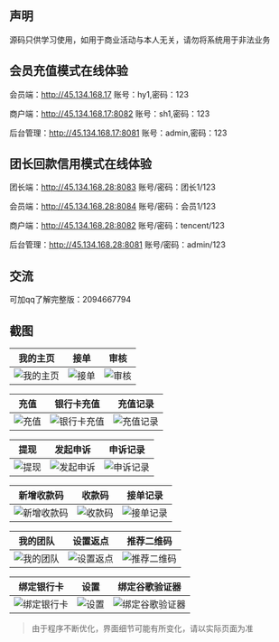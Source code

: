 ## 声明

源码只供学习使用，如用于商业活动与本人无关，请勿将系统用于非法业务

## 会员充值模式在线体验
会员端：http://45.134.168.17
账号：hy1,密码：123

商户端：http://45.134.168.17:8082
账号：sh1,密码：123

后台管理：http://45.134.168.17:8081
账号：admin,密码：123


## 团长回款信用模式在线体验
团长端：http://45.134.168.28:8083
账号/密码：团长1/123

会员端：http://45.134.168.28:8084
账号/密码：会员1/123

商户端：http://45.134.168.28:8082
账号/密码：tencent/123

后台管理：http://45.134.168.28:8081
账号/密码：admin/123


## 交流
可加qq了解完整版：2094667794

## 截图

| 我的主页 | 接单 | 审核 |
| :------: | :------: | :------: |
| ![我的主页](https://www.helloimg.com/images/2020/09/22/zhuyed7271c0e87587165.png) | ![接单](https://www.helloimg.com/images/2020/09/22/jiedan06ca2309187f45d9.png) | ![审核](https://www.helloimg.com/images/2020/09/22/shenhe89ae5cd5d7aac955.png) |

| 充值 | 银行卡充值 | 充值记录 |
| :------: | :------: | :------: |
| ![充值](https://www.helloimg.com/images/2020/09/22/chongzhi5fcf0a1dcf8e6ff1.png) | ![银行卡充值](https://www.helloimg.com/images/2020/09/22/chongzhi2bb1b4f58fa26aee4.png) | ![充值记录](https://www.helloimg.com/images/2020/09/22/chongzhi3a9430fc7e57a29e1.png) |

| 提现 | 发起申诉 | 申诉记录 |
| :------: | :------: | :------: |
| ![提现](https://www.helloimg.com/images/2020/09/22/tixianb6add48717e8f15e.png) | ![发起申诉](https://www.helloimg.com/images/2020/09/22/shensu20dda99ac07ac3c1a.png) | ![申诉记录](https://www.helloimg.com/images/2020/09/22/shensu3516cc29dee5dec3.png) |

| 新增收款码 | 收款码 | 接单记录 |
| :------: | :------: | :------: |
| ![新增收款码](https://www.helloimg.com/images/2020/09/22/shoukuanma2eabfa19d138d18a7.png) | ![收款码](https://www.helloimg.com/images/2020/09/22/shoukuanma3783754683bb8d17.png) | ![接单记录](https://www.helloimg.com/images/2020/09/22/jiedanjilufb1a38a9dcfe9bdd.png) |

| 我的团队 | 设置返点 | 推荐二维码 |
| :------: | :------: | :------: |
| ![我的团队](https://www.helloimg.com/images/2020/09/22/wodetuandui20e98b6d7ee9b47c.png) | ![设置返点](https://www.helloimg.com/images/2020/09/22/tuijianerweima698da0e3d16dd6f3.png) | ![推荐二维码](https://www.helloimg.com/images/2020/09/22/tuijianerweima27e0ee339854ec21b.png) |

| 绑定银行卡 | 设置 | 绑定谷歌验证器 |
| :------: | :------: | :------: |
| ![绑定银行卡](https://www.helloimg.com/images/2020/09/22/yinhangka2fae7099d40f65e5.png) | ![设置](https://www.helloimg.com/images/2020/09/22/shezhi4ebadb2bee368cd5.png) | ![绑定谷歌验证器](https://www.helloimg.com/images/2020/09/22/gugeyanzhengmaa03db2bc19bf5e6a.png) |


> 由于程序不断优化，界面细节可能有所变化，请以实际页面为准

